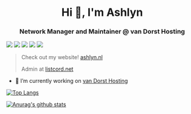 <h1 align="center"> Hi 👋, I'm Ashlyn</h1> 
<h3 align="center">Network Manager and Maintainer @ van Dorst Hosting</h3>

![](https://img.shields.io/badge/OS-Linux-informational?style=flat&logo=Linux&logoColor=white&color=00aaff)
![](https://img.shields.io/badge/CodeEditor-VisualStudioCode-informational?style=flat&logo=visual-studio-code&logoColor=white&color=00aaff)
![](https://img.shields.io/badge/Laptop-ASUS-informational?style=flat&logo=asus&logoColor=white&color=00aaff)
![](https://img.shields.io/badge/Mobile-Apple-informational?style=flat&logo=apple&logoColor=white&color=00aaff)
![](https://img.shields.io/badge/Browser-Firefox-informational?style=flat&logo=firefox&logoColor=white&color=00aaff)

> Check out my website! [ashlyn.nl](https://ashlyn.nl)
> 
> Admin at [listcord.net](https://listcord.net)

- 🔭 I’m currently working on [van Dorst Hosting](https://github.com/vanDorst)

[![Top Langs](https://github-readme-stats.vercel.app/api/top-langs/?username=bennovandorst)](https://github.com/anuraghazra/github-readme-stats)

[![Anurag's github stats](https://github-readme-stats.vercel.app/api?username=bennovandorst)](https://github.com/anuraghazra/github-readme-stats)
